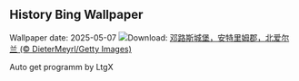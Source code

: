 ## History Bing Wallpaper
Wallpaper date: 2025-05-07
![](https://www.bing.com/th?id=OHR.DunluceIreland_ZH-CN2412229757_UHD.jpg&w=1000)Download: [邓路斯城堡，安特里姆郡，北爱尔兰 (© DieterMeyrl/Getty Images)](https://www.bing.com/th?id=OHR.DunluceIreland_ZH-CN2412229757_UHD.jpg)

Auto get programm by LtgX
